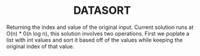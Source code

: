<p>
    <h1 align="center">DATASORT</h1>
</p>
Returning the index and value of the original input. Current solution runs at O(n) * 0(n log n), this solution involves two operations. First we poplate a list with int values and sort it based off of the values while keeping the original index of that value.
